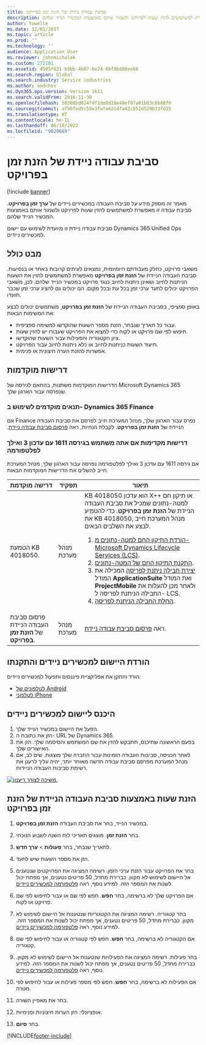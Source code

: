 ```yaml
---
title: סביבת עבודה ניידת של הזנת זמן בפרויקט
description: מאמר זה מספק מידע על סביבת העבודה במכשירים ניידים של ערך זמן בפרויקט. סביבת עבודה זו מאפשרת למשתמשים להזין שעות לפרויקט ולשמור אותם באמצעות המכשיר הנייד שלהם.
author: Yowelle
ms.date: 12/01/2017
ms.topic: article
ms.prod: ''
ms.technology: ''
audience: Application User
ms.reviewer: johnmichalak
ms.custom: 272101
ms.assetid: 4505f021-b9bb-4b87-be24-6bf0bd88ee60
ms.search.region: Global
ms.search.industry: Service industries
ms.author: andchoi
ms.dyn365.ops.version: Version 1611
ms.search.validFrom: 2016-11-30
ms.openlocfilehash: 50388bd024fdf2de0d28e49ef07a01b03c6b88f0
ms.sourcegitcommit: a798fed5c59e3fefa62cdfa42c852d529b33fd35
ms.translationtype: HT
ms.contentlocale: he-IL
ms.lasthandoff: 06/18/2022
ms.locfileid: "9029669"
---
```

# <a name="project-time-entry-mobile-workspace"></a>סביבת עבודה ניידת של הזנת זמן בפרויקט

[!include [banner](../includes/banner.md)]

מאמר זה מספק מידע על סביבת העבודה במכשירים ניידים של **ערך זמן בפרויקט**. סביבת עבודה זו מאפשרת למשתמשים להזין שעות לפרויקט ולשמור אותם באמצעות המכשיר הנייד שלהם.

סביבת עבודה ניידת זו מיועדת לשימוש עם יישום Dynamics 365 Unified Ops למכשירים ניידים. 

## <a name="overview"></a>מבט כולל
משאבי פרויקט, כחלק מעבודתם היומיומית, נמצאים לעיתים קרובות באתר או בנסיעות. סביבת העבודה הניידת של **הזנת זמן בפרויקט** מאפשרת למשתמשים להזין את השעות הניתנות לחיוב ושאינן ניתנות לחיוב כנגד פרויקט במכשיר הנייד שלהם. לכן, משאבי הפרויקט יכולים לתעד ערכי זמן בכל עת ובכל מקום. הם יכולים גם להציג ערכי זמן שכבר תועדו. 

באופן ספציפי, בסביבת העבודה הניידת של **הזנת זמן בפרויקט**, משתמשים יכולים לבצע את המשימות הבאות:

-   עבור כל תאריך שנבחר, הזנת מספר השעות שהוקדשו למשימה ספציפית.
-   חיפוש לפי שם פרויקט או לקוח כדי למצוא את הפרויקט שעבורו יש להזין שעות.
-   ציון הקטגוריה והפעילות עבור השעות שהוקדשו.
-   תיעוד השעות כניתנות לחיוב או כלא ניתנות לחיוב עבור הפרויקט.
-   אפשרות להזנת הערה חיצונית או פנימית.

## <a name="prerequisites"></a>דרישות מוקדמות
הדרישות המוקדמות משתנות, בהתאם לגירסה של Microsoft Dynamics 365 שנפרסה עבור הארגון שלך.

### <a name="prerequisites-if-you-use-dynamics-365-finance"></a>תנאים מוקדמים לשימוש ב- Dynamics 365 Finance
אם Finance נפרס עבור הארגון שלך, מנהל המערכת חייב לפרסם את סביבת העבודה הניידת של **הזנת זמן בפרויקט**. ‏‫לקבלת הנחיות, ראה [פרסום סביבת עבודה ניידת](/dynamics365/fin-ops-core/dev-itpro/mobile-apps/publish-mobile-workspace).

### <a name="prerequisites-if-you-use-version-1611-with-platform-update-3-or-later"></a>דרישות מקדימות אם אתה משתמש בגירסה 1611 עם עדכון 3 ואילך לפלטפורמה
אם גירסה 1611 עם עדכון 3 ואילך לפלטפורמה נפרסה עבור הארגון שלך, מנהל המערכת חייב להשלים את הדרישות המוקדמות הבאות. 

<table>
<thead>
<tr class="header">
<th>דרישה מוקדמת</th>
<th>תפקיד</th>
<th>תיאור</th>
</tr>
</thead>
<tbody>
<tr class="odd">

<td>הטמעת KB 4018050.</td>
<td>מנהל מערכת</td>
<td>KB 4018050 הוא עדכון X++‎ או תיקון חם למטה-נתונים שמכיל את סביבת העבודה הניידת של <strong>הזנת זמן בפרויקט</strong>. כדי להטמיע את KB 4018050, מנהל המערכת חייב לבצע את השלבים הבאים.
<ol>
<li><a href="/dynamics365/fin-ops-core/dev-itpro/migration-upgrade/download-hotfix-lcs">הורדת התיקון החם למטה-נתונים מ- Microsoft Dynamics Lifecycle Services (LCS)‎</a>.</li>
<li><a href="/dynamics365/fin-ops-core/dev-itpro/migration-upgrade/install-metadata-hotfix-package">התקנת התיקון החם של המטה-נתונים</a>.</li>
<li><a href="/dynamics365/fin-ops-core/dev-itpro/deployment/create-apply-deployable-package">יצירת חבילה ניתנת לפריסה</a> המכילה את המודל <strong>ApplicationSuite</strong> ואת המודל <strong>ProjectMobile</strong> ולאחר מכן להעלות את החבילה הניתנת לפריסה ל- LCS.</li>
<li><a href="/dynamics365/fin-ops-core/dev-itpro/deployment/apply-deployable-package-system">החלת החבילה הניתנת לפריסה</a>.</li>

</ol></td>
</tr>
<tr class="even">
<td>פרסום סביבת העבודה הניידת של <strong>הזנת זמן בפרויקט</strong>.</td>
<td>מנהל מערכת</td>
<td>ראה <a href="/dynamics365/fin-ops-core/dev-itpro/mobile-apps/publish-mobile-workspace">פרסום סביבת עבודה ניידת</a>.</td>
</tr>
</tbody>
</table>

## <a name="download-and-install-the-mobile-app"></a>הורדת היישום למכשירים ניידים והתקנתו

הורד והתקן את אפליקציית פיננסים ותפעול למכשירים ניידים:

-   [לטלפונים של Android](https://go.microsoft.com/fwlink/?linkid=850662)
-   [לטלפוני iPhone](https://go.microsoft.com/fwlink/?linkid=850663)

## <a name="sign-in-to-the-mobile-app"></a>היכנס ליישום למכשירים ניידים
1.  הפעל את היישום במכשיר הנייד שלך.
2.  הזן את כתובת ה- URL של Dynamics 365.
3.  בפעם הראשונה שתיכנס, תתבקש להזין את שם המשתמש והסיסמה שלך. הזן את האישורים שלך.
4.  לאחר הכניסה, סביבות העבודה הזמינות עבור החברה שלך מוצגות. שים לב, אם מנהל המערכת מפרסם סביבת עבודה חדשה מאוחר יותר, יהיה עליך לרענן את רשימת סביבות העבודה הניידות.

[![משיכה לצורך ריענון.](./media/pull-to-refresh-list-of-workspaces-183x300.png)](./media/pull-to-refresh-list-of-workspaces.png)

## <a name="enter-time-by-using-the-project-time-entry-mobile-workspace"></a>הזנת שעות באמצעות סביבת העבודה הניידת של הזנת זמן בפרויקט
1.  במכשיר הנייד, בחר את סביבת העבודה **הזנת זמן בפרויקט**.
2.  בחר **הזנת זמן**. מוצגים תאריכי לוח השנה לשבוע הנוכחי.
3.  לתאריך שנבחר, בחר **פעולות** &gt; **ערך חדש**.
4.  הזן את מספר השעות שיש לתעד.
5.  בחר את הפרויקט עבור הזנת ערכי הזמן. רשימה המציגה את הפרויקטים שנטענים אל היישום לשימוש לא מקוון. כברירת מחדל, 50 פריטים נטענים, אך מפתח יכול לשנות את המספר הזה. למידע נוסף, ראה [פלטפורמה למכשירים ניידים](/dynamics365/fin-ops-core/dev-itpro/mobile-apps/mobile-app-home-page).
6.  אם הפרויקט שלך לא ברשימה, בחר **חפש**. חפש לפי שם או עבור לחיפוש לפי שם פרויקט או לקוח.
7.  בחר קטגוריה. רשימה המציגה את הקטגוריות שנטענות אל היישום לשימוש לא מקוון. כברירת מחדל, 50 פריטים נטענים, אך מפתח יכול לשנות את המספר הזה. למידע נוסף, ראה [פלטפורמה למכשירים ניידים](/dynamics365/fin-ops-core/dev-itpro/mobile-apps/mobile-app-home-page).
8.  אם הקטגוריה לא ברשימה, בחר **חפש**. חפש לפי קטגוריה או עבור לחיפוש לפי שם קטגוריה.
9.  בחר פעילות. רשימה המציגה את הפעילויות שנטענות אל היישום לשימוש לא מקוון. כברירת מחדל, 50 פריטים נטענים, אך מפתח יכול לשנות את המספר הזה. למידע נוסף, ראה [פלטפורמה למכשירים ניידים](/dynamics365/fin-ops-core/dev-itpro/mobile-apps/mobile-app-home-page).
10. אם הפעילות לא ברשימה, בחר **חפש**. חפש לפי מספר פעילות או עבור לחיפוש לפי מטרה.

11. בחר את מאפיין השורה.
12. אופציונלי‬: הזן הערות חיצוניות ופנימיות.
13. בחר **סיום**.


[!INCLUDE[footer-include](../includes/footer-banner.md)]